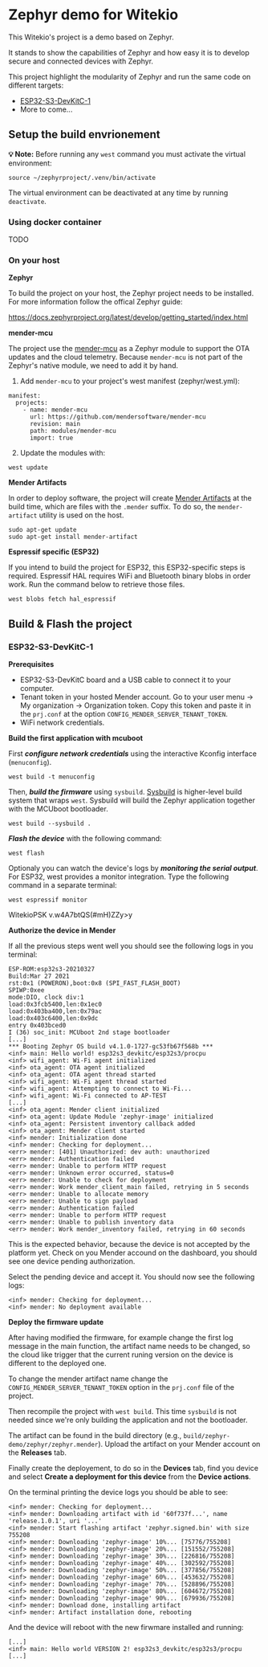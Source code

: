 # Zephyr demo for Witekio

This Witekio's project is a demo based on Zephyr.

It stands to show the capabilities of Zephyr and how easy it is to develop secure and connected devices with Zephyr.

This project highlight the modularity of Zephyr and run the same code on different targets:
- [ESP32-S3-DevKitC-1](hhttps://docs.zephyrproject.org/latest/boards/espressif/esp32s3_devkitc/doc/index.html)
- More to come...

## Setup the build envrionement

**💡 Note:** Before running any `west` command you must activate the virtual environment:

```
source ~/zephyrproject/.venv/bin/activate
```

The virtual environment can be deactivated at any time by running `deactivate`.

### Using docker container

TODO

### On your host

**Zephyr**

To build the project on your host, the Zephyr project needs to be installed. For more information follow the offical Zephyr guide:

https://docs.zephyrproject.org/latest/develop/getting_started/index.html

**mender-mcu**

The project use the [mender-mcu](https://github.com/mendersoftware/mender-mcu) as a Zephyr module to support the OTA updates and the cloud telemetry.
Because `mender-mcu` is not part of the Zephyr's native module, we need to add it by hand.

1. Add `mender-mcu` to your project's west manifest (zephyr/west.yml):

```
manifest:
  projects:
    - name: mender-mcu
      url: https://github.com/mendersoftware/mender-mcu
      revision: main
      path: modules/mender-mcu
      import: true
```

2. Update the modules with:

```
west update
```

**Mender Artifacts**

In order to deploy software, the project will create [Mender Artifacts](https://docs.mender.io/downloads#mender-artifact) at the build time, which are files with the `.mender` suffix. To do so, the `mender-artifact` utility is used on the host.

```
sudo apt-get update
sudo apt-get install mender-artifact
```

**Espressif specific (ESP32)**

If you intend to build the project for ESP32, this ESP32-specific steps is required.
Espressif HAL requires WiFi and Bluetooth binary blobs in order work. Run the command below to retrieve those files.

```
west blobs fetch hal_espressif
```

## Build & Flash the project

### ESP32-S3-DevKitC-1

**Prerequisites**

- ESP32-S3-DevKitC board and a USB cable to connect it to your computer.
- Tenant token in your hosted Mender account. Go to your user menu → My organization → Organization token. Copy this token and paste it in the `prj.conf` at the option `CONFIG_MENDER_SERVER_TENANT_TOKEN`.
- WiFi network credentials.

**Build the first application with mcuboot**

First ***configure network credentials*** using the interactive Kconfig interface (`menuconfig`).

```
west build -t menuconfig
```

Then, ***build the firmware*** using `sysbuild`. [Sysbuild](https://docs.zephyrproject.org/latest/build/sysbuild/index.html) is higher-level build system that wraps `west`. Sysbuild will build the Zephyr application together with the MCUboot bootloader.

```
west build --sysbuild .
```

***Flash the device*** with the following command:

```
west flash
```

Optionaly you can watch the device's logs by ***monitoring the serial output***. For ESP32, west provides a monitor integration. Type the following command in a separate terminal:

```
west espressif monitor
```

WitekioPSK
v.w4A7btQS(#mH)ZZy>y

**Authorize the device in Mender**

If all the previous steps went well you should see the following logs in you terminal:

```
ESP-ROM:esp32s3-20210327
Build:Mar 27 2021
rst:0x1 (POWERON),boot:0x8 (SPI_FAST_FLASH_BOOT)
SPIWP:0xee
mode:DIO, clock div:1
load:0x3fcb5400,len:0x1ec0
load:0x403ba400,len:0x79ac
load:0x403c6400,len:0x9dc
entry 0x403bced0
I (36) soc_init: MCUboot 2nd stage bootloader
[...]
*** Booting Zephyr OS build v4.1.0-1727-gc53fb67f568b ***
<inf> main: Hello world! esp32s3_devkitc/esp32s3/procpu
<inf> wifi_agent: Wi-Fi agent initialized
<inf> ota_agent: OTA agent initialized
<inf> ota_agent: OTA agent thread started
<inf> wifi_agent: Wi-Fi agent thread started
<inf> wifi_agent: Attempting to connect to Wi-Fi...
<inf> wifi_agent: Wi-Fi connected to AP-TEST
[...]
<inf> ota_agent: Mender client initialized
<inf> ota_agent: Update Module 'zephyr-image' initialized
<inf> ota_agent: Persistent inventory callback added
<inf> ota_agent: Mender client started
<inf> mender: Initialization done
<inf> mender: Checking for deployment...
<err> mender: [401] Unauthorized: dev auth: unauthorized
<err> mender: Authentication failed
<err> mender: Unable to perform HTTP request
<err> mender: Unknown error occurred, status=0
<err> mender: Unable to check for deployment
<err> mender: Work mender_client_main failed, retrying in 5 seconds
<err> mender: Unable to allocate memory
<err> mender: Unable to sign payload
<err> mender: Authentication failed
<err> mender: Unable to perform HTTP request
<err> mender: Unable to publish inventory data
<err> mender: Work mender_inventory failed, retrying in 60 seconds
```

This is the expected behavior, because the device is not accepted by the platform yet. Check on you Mender accound on the dashboard, you should see one device pending authorization.

Select the pending device and accept it. You should now see the following logs:

```
<inf> mender: Checking for deployment...
<inf> mender: No deployment available
```

**Deploy the firmware update**

After having modified the firmware, for example change the first log message in the main function, the artifact name needs to be changed, so the cloud like trigger that the current runing version on the device is different to the deployed one.

To change the mender artifact name change the `CONFIG_MENDER_SERVER_TENANT_TOKEN` option in the `prj.conf` file of the project.

Then recompile the project with `west build`. This time `sysbuild` is not needed since we're only building the application and not the bootloader.

The artifact can be found in the build directory (e.g., `build/zephyr-demo/zephyr/zephyr.mender`). Upload the artifact on your Mender account on the **Releases** tab.

Finally create the deployement, to do so in the **Devices** tab, find you device and select **Create a deployment for this device** from the **Device actions**.

On the terminal printing the device logs you should be able to see:

```
<inf> mender: Checking for deployment...
<inf> mender: Downloading artifact with id '60f737f...', name 'release.1.0.1', uri '...'
<inf> mender: Start flashing artifact 'zephyr.signed.bin' with size 755208
<inf> mender: Downloading 'zephyr-image' 10%... [75776/755208]
<inf> mender: Downloading 'zephyr-image' 20%... [151552/755208]
<inf> mender: Downloading 'zephyr-image' 30%... [226816/755208]
<inf> mender: Downloading 'zephyr-image' 40%... [302592/755208]
<inf> mender: Downloading 'zephyr-image' 50%... [377856/755208]
<inf> mender: Downloading 'zephyr-image' 60%... [453632/755208]
<inf> mender: Downloading 'zephyr-image' 70%... [528896/755208]
<inf> mender: Downloading 'zephyr-image' 80%... [604672/755208]
<inf> mender: Downloading 'zephyr-image' 90%... [679936/755208]
<inf> mender: Download done, installing artifact
<inf> mender: Artifact installation done, rebooting
```

And the device will reboot with the new firwmare installed and running:

```
[...]
<inf> main: Hello world VERSION 2! esp32s3_devkitc/esp32s3/procpu
[...]
```
